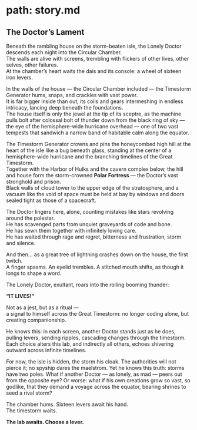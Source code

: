 # path: story.md

## The Doctor’s Lament

Beneath the rambling house on the storm-beaten isle, the Lonely Doctor descends each night into the Circular Chamber.  
The walls are alive with screens, trembling with flickers of other lives, other selves, other failures.  
At the chamber’s heart waits the dais and its console: a wheel of sixteen iron levers.

In the walls of the house — the Circular Chamber included — the Timestorm Generator hums, snaps, and crackles with vast power.  
It is far bigger inside than out, its coils and gears intermeshing in endless intricacy, lancing deep beneath the foundations.  
The house itself is only the jewel at the tip of its sceptre, as the machine pulls bolt after colossal bolt of thunder down from the black ring of sky — the eye of the hemisphere-wide hurricane overhead — one of two vast tempests that sandwich a narrow band of habitable calm along the equator.

The Timestorm Generator crowns and pins the honeycombed high hill at the heart of the isle like a bug beneath glass, standing at the center of a hemisphere-wide hurricane and the branching timelines of the Great Timestorm.  
Together with the Harbor of Hulks and the cavern complex below, the hill and house form the storm-crowned **Polar Fortress** — the Doctor’s vast stronghold and prison.  
Black walls of cloud tower to the upper edge of the stratosphere, and a vacuum like the void of space must be held at bay by windows and doors sealed tight as those of a spacecraft.

The Doctor lingers here, alone, counting mistakes like stars revolving around the polestar.  
He has scavenged parts from unquiet graveyards of code and bone.  
He has sewn them together with infinitely loving care.  
He has waited through rage and regret, bitterness and frustration, storm and silence.

And then… as a great tree of lightning crashes down on the house, the first twitch.  
A finger spasms. An eyelid trembles. A stitched mouth shifts, as though it longs to shape a word.

The Lonely Doctor, exultant, roars into the rolling booming thunder:

**“IT LIVES!”**

Not as a jest, but as a ritual —  
a signal to himself across the Great Timestorm: no longer coding alone, but creating companionship.

He knows this: in each screen, another Doctor stands just as he does,  
pulling levers, sending ripples, cascading changes through the timestorm.  
Each choice alters this lab, and indirectly all others, echoes shivering outward across infinite timelines.

For now, the isle is hidden, the storm his cloak. The authorities will not pierce it; no spyship dares the maelstrom. Yet he knows this truth: storms have two poles. What if another Doctor — as lonely, as mad — peers out from the opposite eye? Or worse: what if his own creations grow so vast, so godlike, that they demand a voyage across the equator, bearing shrines to seed a rival storm?

The chamber hums. Sixteen levers await his hand.  
The timestorm waits.

**The lab awaits. Choose a lever.**
